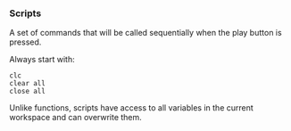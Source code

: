 ### Scripts

A set of commands that will be called sequentially when the play button is pressed.

Always start with:

	clc
	clear all
	close all

Unlike functions, scripts have access to all variables in the current workspace and can overwrite them.
